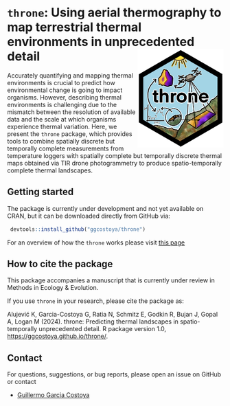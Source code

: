 # `throne`: Using aerial thermography to map terrestrial thermal environments in unprecedented detail <img src="man/figures/throne_hex_logo.png" width="200" align="right" />

Accurately quantifying and mapping thermal environments is crucial to predict 
how environmental change is going to impact organisms. However, describing thermal
environments is challenging due to the mismatch between the resolution of available data 
and the scale at which organisms experience thermal variation. Here, we present
the `throne` package, which provides tools to combine spatially discrete but temporally
complete measurements from temperature loggers with spatially complete but temporally 
discrete thermal maps obtained via TIR drone photogrammetry to produce spatio-temporally
complete thermal landscapes. 

## Getting started

The package is currently under development and not yet available on CRAN, but it 
can be downloaded directly from GitHub via:

```R
 devtools::install_github("ggcostoya/throne")
```

For an overview of how the `throne` works please visit [this page](https://ggcostoya.github.io/throne/articles/overview.html)

## How to cite the package

This package accompanies a manuscript that is currently under review in Methods in
Ecology & Evolution. 

If you use `throne` in your research, please cite the package as:

  Alujević K, Garcia-Costoya G, Ratia N, Schmitz E, Godkin R, Bujan J, Gopal A, 
  Logan M (2024). throne: Predicting thermal landscapes in spatio-temporally 
  unprecedented detail. R package version 1.0, https://ggcostoya.github.io/throne/.

## Contact 

For questions, suggestions, or bug reports, please open an issue on GitHub or contact

  - [Guillermo Garcia Costoya](mailto:ggarciacosto@gmail.com)
